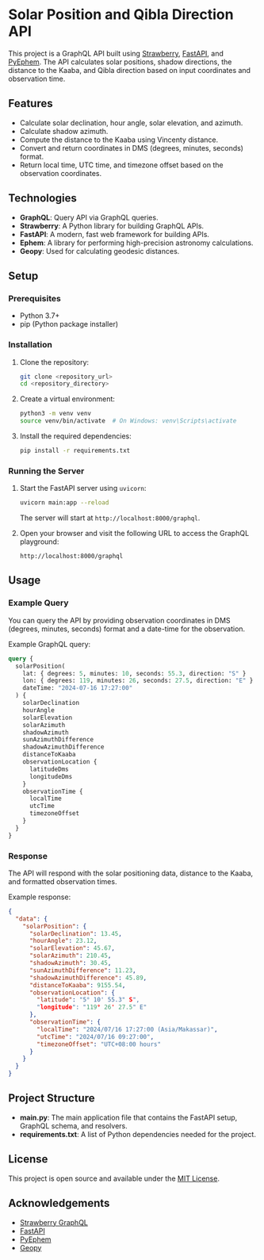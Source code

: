 
# Solar Position and Qibla Direction API

This project is a GraphQL API built using [Strawberry](https://strawberry.rocks/), [FastAPI](https://fastapi.tiangolo.com/), and [PyEphem](https://rhodesmill.org/pyephem/). The API calculates solar positions, shadow directions, the distance to the Kaaba, and Qibla direction based on input coordinates and observation time.

## Features

- Calculate solar declination, hour angle, solar elevation, and azimuth.
- Calculate shadow azimuth.
- Compute the distance to the Kaaba using Vincenty distance.
- Convert and return coordinates in DMS (degrees, minutes, seconds) format.
- Return local time, UTC time, and timezone offset based on the observation coordinates.

## Technologies

- **GraphQL**: Query API via GraphQL queries.
- **Strawberry**: A Python library for building GraphQL APIs.
- **FastAPI**: A modern, fast web framework for building APIs.
- **Ephem**: A library for performing high-precision astronomy calculations.
- **Geopy**: Used for calculating geodesic distances.

## Setup

### Prerequisites

- Python 3.7+
- pip (Python package installer)

### Installation

1. Clone the repository:

   ```bash
   git clone <repository_url>
   cd <repository_directory>
   ```

2. Create a virtual environment:

   ```bash
   python3 -m venv venv
   source venv/bin/activate  # On Windows: venv\Scripts\activate
   ```

3. Install the required dependencies:

   ```bash
   pip install -r requirements.txt
   ```

### Running the Server

1. Start the FastAPI server using `uvicorn`:

   ```bash
   uvicorn main:app --reload
   ```

   The server will start at `http://localhost:8000/graphql`.

2. Open your browser and visit the following URL to access the GraphQL playground:

   ```
   http://localhost:8000/graphql
   ```

## Usage

### Example Query

You can query the API by providing observation coordinates in DMS (degrees, minutes, seconds) format and a date-time for the observation.

Example GraphQL query:

```graphql
query {
  solarPosition(
    lat: { degrees: 5, minutes: 10, seconds: 55.3, direction: "S" }
    lon: { degrees: 119, minutes: 26, seconds: 27.5, direction: "E" }
    dateTime: "2024-07-16 17:27:00"
  ) {
    solarDeclination
    hourAngle
    solarElevation
    solarAzimuth
    shadowAzimuth
    sunAzimuthDifference
    shadowAzimuthDifference
    distanceToKaaba
    observationLocation {
      latitudeDms
      longitudeDms
    }
    observationTime {
      localTime
      utcTime
      timezoneOffset
    }
  }
}
```

### Response

The API will respond with the solar positioning data, distance to the Kaaba, and formatted observation times.

Example response:

```json
{
  "data": {
    "solarPosition": {
      "solarDeclination": 13.45,
      "hourAngle": 23.12,
      "solarElevation": 45.67,
      "solarAzimuth": 210.45,
      "shadowAzimuth": 30.45,
      "sunAzimuthDifference": 11.23,
      "shadowAzimuthDifference": 45.89,
      "distanceToKaaba": 9155.54,
      "observationLocation": {
        "latitude": "5° 10' 55.3" S",
        "longitude": "119° 26' 27.5" E"
      },
      "observationTime": {
        "localTime": "2024/07/16 17:27:00 (Asia/Makassar)",
        "utcTime": "2024/07/16 09:27:00",
        "timezoneOffset": "UTC+08:00 hours"
      }
    }
  }
}
```

## Project Structure

- **main.py**: The main application file that contains the FastAPI setup, GraphQL schema, and resolvers.
- **requirements.txt**: A list of Python dependencies needed for the project.

## License

This project is open source and available under the [MIT License](LICENSE).

## Acknowledgements

- [Strawberry GraphQL](https://strawberry.rocks/)
- [FastAPI](https://fastapi.tiangolo.com/)
- [PyEphem](https://rhodesmill.org/pyephem/)
- [Geopy](https://geopy.readthedocs.io/)
